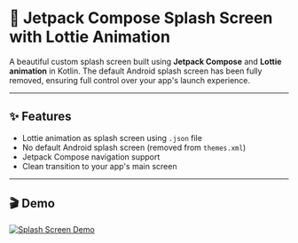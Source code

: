 # 🚀 Jetpack Compose Splash Screen with Lottie Animation

A beautiful custom splash screen built using **Jetpack Compose** and **Lottie animation** in Kotlin. The default Android splash screen has been fully removed, ensuring full control over your app's launch experience.

---

## ✨ Features

- Lottie animation as splash screen using `.json` file
- No default Android splash screen (removed from `themes.xml`)
- Jetpack Compose navigation support
- Clean transition to your app's main screen

---

## 🎬 Demo

[![Splash Screen Demo](https://img.youtube.com/vi/--128IOLQiw/0.jpg)](https://www.youtube.com/watch?v=--128IOLQiw)
